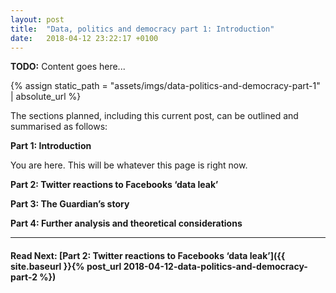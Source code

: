```yaml
---
layout: post
title:  "Data, politics and democracy part 1: Introduction"
date:   2018-04-12 23:22:17 +0100
---
```

**TODO:** Content goes here...

{% assign static_path = "assets/imgs/data-politics-and-democracy-part-1" | absolute_url %}


The sections planned, including this current post, can be outlined and summarised as follows:

**Part 1: Introduction**

You are here. This will be whatever this page is right now.

**Part 2: Twitter reactions to Facebooks ‘data leak’**

**Part 3: The Guardian’s story**

**Part 4: Further analysis and theoretical considerations**


---

#### Read Next: [Part 2: Twitter reactions to Facebooks ‘data leak’]({{ site.baseurl }}{% post_url 2018-04-12-data-politics-and-democracy-part-2 %})